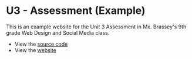 # U3 - Assessment (Example)

This is an example website for the Unit 3 Assessment in Mx. Brassey's 9th grade Web Design and Social Media class.

* View the [source code](https://github.com/domlet/ccpa-robotics)
* View the [website](https://domlet.github.io/ccpa-robotics)
